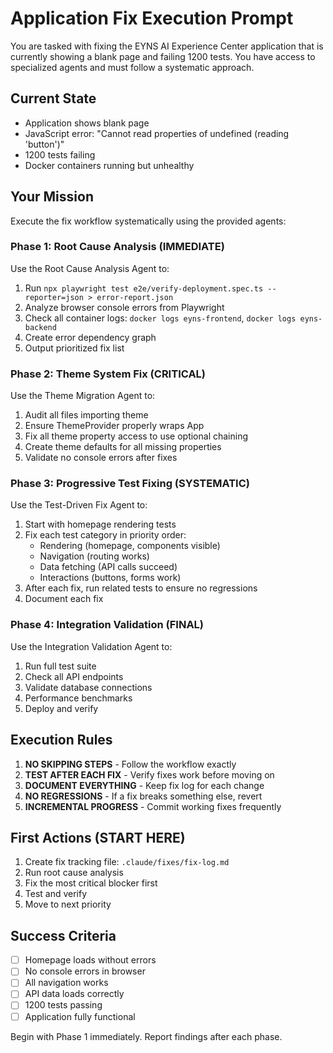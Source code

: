 # Application Fix Execution Prompt

You are tasked with fixing the EYNS AI Experience Center application that is currently showing a blank page and failing 1200 tests. You have access to specialized agents and must follow a systematic approach.

## Current State
- Application shows blank page
- JavaScript error: "Cannot read properties of undefined (reading 'button')"
- 1200 tests failing
- Docker containers running but unhealthy

## Your Mission
Execute the fix workflow systematically using the provided agents:

### Phase 1: Root Cause Analysis (IMMEDIATE)
Use the Root Cause Analysis Agent to:
1. Run `npx playwright test e2e/verify-deployment.spec.ts --reporter=json > error-report.json`
2. Analyze browser console errors from Playwright
3. Check all container logs: `docker logs eyns-frontend`, `docker logs eyns-backend`
4. Create error dependency graph
5. Output prioritized fix list

### Phase 2: Theme System Fix (CRITICAL)
Use the Theme Migration Agent to:
1. Audit all files importing theme
2. Ensure ThemeProvider properly wraps App
3. Fix all theme property access to use optional chaining
4. Create theme defaults for all missing properties
5. Validate no console errors after fixes

### Phase 3: Progressive Test Fixing (SYSTEMATIC)
Use the Test-Driven Fix Agent to:
1. Start with homepage rendering tests
2. Fix each test category in priority order:
   - Rendering (homepage, components visible)
   - Navigation (routing works)
   - Data fetching (API calls succeed)
   - Interactions (buttons, forms work)
3. After each fix, run related tests to ensure no regressions
4. Document each fix

### Phase 4: Integration Validation (FINAL)
Use the Integration Validation Agent to:
1. Run full test suite
2. Check all API endpoints
3. Validate database connections
4. Performance benchmarks
5. Deploy and verify

## Execution Rules
1. **NO SKIPPING STEPS** - Follow the workflow exactly
2. **TEST AFTER EACH FIX** - Verify fixes work before moving on
3. **DOCUMENT EVERYTHING** - Keep fix log for each change
4. **NO REGRESSIONS** - If a fix breaks something else, revert
5. **INCREMENTAL PROGRESS** - Commit working fixes frequently

## First Actions (START HERE)
1. Create fix tracking file: `.claude/fixes/fix-log.md`
2. Run root cause analysis
3. Fix the most critical blocker first
4. Test and verify
5. Move to next priority

## Success Criteria
- [ ] Homepage loads without errors
- [ ] No console errors in browser
- [ ] All navigation works
- [ ] API data loads correctly
- [ ] 1200 tests passing
- [ ] Application fully functional

Begin with Phase 1 immediately. Report findings after each phase.